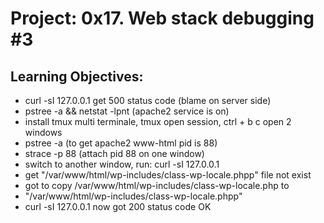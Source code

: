 # Project: 0x17. Web stack debugging #3

## Learning Objectives:
+ curl -sI 127.0.0.1 get 500 status code (blame on server side)
+ pstree -a && netstat -lpnt (apache2 service is on)
+ install tmux multi terminale, tmux open session, ctrl + b c open 2 windows
+ pstree -a (to get apache2 www-html pid is 88)
+ strace -p 88 (attach pid 88 on one window)
+ switch to another window, run: curl -sI 127.0.0.1
+ get "/var/www/html/wp-includes/class-wp-locale.phpp" file not exist
+ got to copy /var/www/html/wp-includes/class-wp-locale.php to
+ "/var/www/html/wp-includes/class-wp-locale.phpp"
+ curl -sI 127.0.0.1 now got 200 status code OK
